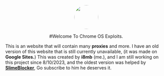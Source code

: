 <p align="center">
<img style="border-radius:100%" height="75px" src="https://raw.githubusercontent.com/i8mb/i8mb.github.io/main/image/Chrome.gif">
<p align="center">#Welcome To Chrome OS Exploits.</p>

This is an website that will contain many **proxies** and more.
I have an old version of this website that is still currently unavailable, (it was made on **Google Sites.**)
This was created by **i8mb** (me.), and I am still working on this project since 8/10/2023, and the oldest version was helped by [**SlimeBlocker**](https://www.youtube.com/@slimeblocker), Go subscribe to him he deserves it.
